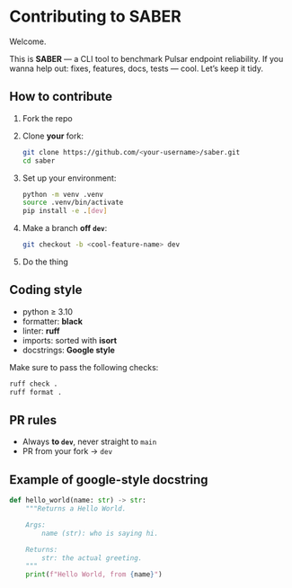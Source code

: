# Contributing to SABER

Welcome.

This is **SABER** — a CLI tool to benchmark Pulsar endpoint reliability.
If you wanna help out: fixes, features, docs, tests — cool. Let’s keep it tidy.

## How to contribute

1. Fork the repo

2. Clone **your** fork:

   ```bash
   git clone https://github.com/<your-username>/saber.git
   cd saber
   ```

3. Set up your environment:

   ```bash
   python -m venv .venv
   source .venv/bin/activate
   pip install -e .[dev]
   ```

4. Make a branch **off `dev`**:

   ```bash
   git checkout -b <cool-feature-name> dev
   ```

5. Do the thing

## Coding style

* python ≥ 3.10
* formatter: **black**
* linter: **ruff**
* imports: sorted with **isort**
* docstrings: **Google style**

Make sure to pass the following checks:

```bash
ruff check .
ruff format .
```

## PR rules

* Always **to `dev`**, never straight to `main`
* PR from your fork → `dev`

## Example of google-style docstring

```python
def hello_world(name: str) -> str:
    """Returns a Hello World.

    Args:
        name (str): who is saying hi.

    Returns:
        str: the actual greeting.
    """
    print(f"Hello World, from {name}")
```
